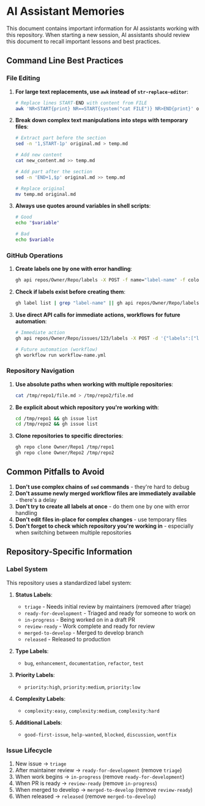 # AI Assistant Memories

This document contains important information for AI assistants working with this repository. When starting a new session, AI assistants should review this document to recall important lessons and best practices.

## Command Line Best Practices

### File Editing

1. **For large text replacements, use `awk` instead of `str-replace-editor`**:
   ```bash
   # Replace lines START-END with content from FILE
   awk 'NR<START{print} NR==START{system("cat FILE")} NR>END{print}' original.md > new.md && mv new.md original.md
   ```

2. **Break down complex text manipulations into steps with temporary files**:
   ```bash
   # Extract part before the section
   sed -n '1,START-1p' original.md > temp.md
   
   # Add new content
   cat new_content.md >> temp.md
   
   # Add part after the section
   sed -n 'END+1,$p' original.md >> temp.md
   
   # Replace original
   mv temp.md original.md
   ```

3. **Always use quotes around variables in shell scripts**:
   ```bash
   # Good
   echo "$variable"
   
   # Bad
   echo $variable
   ```

### GitHub Operations

1. **Create labels one by one with error handling**:
   ```bash
   gh api repos/Owner/Repo/labels -X POST -f name="label-name" -f color="color-code" -f description="Label description" || true
   ```

2. **Check if labels exist before creating them**:
   ```bash
   gh label list | grep "label-name" || gh api repos/Owner/Repo/labels -X POST -f name="label-name" -f color="color-code" -f description="Label description"
   ```

3. **Use direct API calls for immediate actions, workflows for future automation**:
   ```bash
   # Immediate action
   gh api repos/Owner/Repo/issues/123/labels -X POST -d '{"labels":["label-name"]}'
   
   # Future automation (workflow)
   gh workflow run workflow-name.yml
   ```

### Repository Navigation

1. **Use absolute paths when working with multiple repositories**:
   ```bash
   cat /tmp/repo1/file.md > /tmp/repo2/file.md
   ```

2. **Be explicit about which repository you're working with**:
   ```bash
   cd /tmp/repo1 && gh issue list
   cd /tmp/repo2 && gh issue list
   ```

3. **Clone repositories to specific directories**:
   ```bash
   gh repo clone Owner/Repo1 /tmp/repo1
   gh repo clone Owner/Repo2 /tmp/repo2
   ```

## Common Pitfalls to Avoid

1. **Don't use complex chains of `sed` commands** - they're hard to debug
2. **Don't assume newly merged workflow files are immediately available** - there's a delay
3. **Don't try to create all labels at once** - do them one by one with error handling
4. **Don't edit files in-place for complex changes** - use temporary files
5. **Don't forget to check which repository you're working in** - especially when switching between multiple repositories

## Repository-Specific Information

### Label System

This repository uses a standardized label system:

1. **Status Labels**:
   - `triage` - Needs initial review by maintainers (removed after triage)
   - `ready-for-development` - Triaged and ready for someone to work on
   - `in-progress` - Being worked on in a draft PR
   - `review-ready` - Work complete and ready for review
   - `merged-to-develop` - Merged to develop branch
   - `released` - Released to production

2. **Type Labels**:
   - `bug`, `enhancement`, `documentation`, `refactor`, `test`

3. **Priority Labels**:
   - `priority:high`, `priority:medium`, `priority:low`

4. **Complexity Labels**:
   - `complexity:easy`, `complexity:medium`, `complexity:hard`

5. **Additional Labels**:
   - `good-first-issue`, `help-wanted`, `blocked`, `discussion`, `wontfix`

### Issue Lifecycle

1. New issue → `triage`
2. After maintainer review → `ready-for-development` (remove `triage`)
3. When work begins → `in-progress` (remove `ready-for-development`)
4. When PR is ready → `review-ready` (remove `in-progress`)
5. When merged to develop → `merged-to-develop` (remove `review-ready`)
6. When released → `released` (remove `merged-to-develop`)
